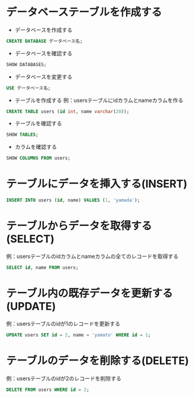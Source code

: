 # データベーステーブルを作成する
- データベースを作成する
```SQL
CREATE DATABASE データベース名;
```
- データベースを確認する
```SQL
SHOW DATABASES;
```
- データベースを変更する
```SQL
USE データベース名;
```
- テーブルを作成する
例：usersテーブルにidカラムとnameカラムを作る
```SQL
CREATE TABLE users (id int, name varchar(20));
```
- テーブルを確認する
```SQL
SHOW TABLES;
```
- カラムを確認する
```SQL
SHOW COLUMNS FROM users;
```

# テーブルにデータを挿入する(INSERT)
```SQL
INSERT INTO users (id, name) VALUES (1, 'yamada');
```

# テーブルからデータを取得する(SELECT)
例：usersテーブルのidカラムとnameカラムの全てのレコードを取得する
```SQL
SELECT id, name FROM users;
```

# テーブル内の既存データを更新する(UPDATE)
例：usersテーブルのidが1のレコードを更新する
```SQL
UPDATE users SET id = 2, name = 'yamato' WHERE id = 1;
```

# テーブルのデータを削除する(DELETE)
例：usersテーブルのidが2のレコードを削除する
```SQL
DELETE FROM users WHERE id = 2;
```
